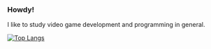 ### Howdy!

I like to study video game development and programming in general.

[![Top Langs](https://github-readme-stats.vercel.app/api/top-langs/?username=dylansucksdev&count_private=true&theme=radical)](https://github.com/anuraghazra/github-readme-stats)
